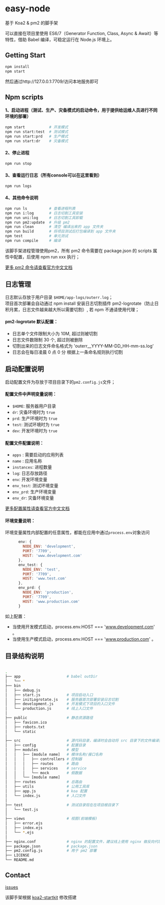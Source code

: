 
# easy-node
基于 Koa2 & pm2 的脚手架


可以直接在项目里使用 ES6/7（Generator Function, Class, Async & Await）等特性，借助 Babel 编译，可稳定运行在 Node.js 环境上。

## Getting Start

``` bash
npm install
npm start
```
然后通过http://127.0.0.1:7709/访问本地服务即可

## Npm scripts

#### 1、启动进程（测试、生产、灾备模式的启动命令，用于提供给运维人员进行不同环境的部署）

```bash
npm start           # 开发模式
npm run start:test  # 测试模式
npm run start:prd   # 生产模式
npm run start:dr    # 灾备模式
```

#### 2、停止进程

```bash
npm run stop
```

#### 3、查看运行日志（所有console可以在这里看到）

```bash
npm run logs
```

#### 4、其他命令说明

```bash
npm run ls          # 查看进程列表
npm run i:log       # 日志切割工具安装
npm run uni:log     # 日志切割工具卸载
npm run pm2:update  # 升级 pm2
npm run clean       # 清空 编译出来的 app 文件夹
npm run build       # 将项目测试后打包编译到 app 文件夹
npm test            # 单元测试
npm run compile     # 编译
```

该脚手架进程管理使用pm2，所有 pm2 命令需要在 package.json 的 scripts 属性中配置，后使用 npm run xxx 执行；

[更多 pm2 命令请查看官方中文文档](https://pm2.io/doc/zh/runtime/reference/pm2-cli/)

## 日志管理

日志默认存放于用户目录 ``$HOME/app-logs/outerr.log``；
<br />
项目首次部署会自动通过 npm install 安装日志切割插件 pm2-logrotate（防止日积月累，日志文件越来越大所以需要切割）, 若 npm 不通请使用代理；

#### pm2-logrotate 默认配置：
* 日志单个文件限制大小为 10M, 超过则被切割
* 日志文件数限制 30 个, 超过则被删除
* 切割出来的日志文件命名格式为 'outerr__YYYY-MM-DD_HH-mm-ss.log' 
* 日志会在每日凌晨 0 点 0 分 根据上一条命名规则执行切割

## 启动配置说明

启动配置文件为存放于项目目录下的``pm2.config.js``文件；

#### 配置文件中声明变量说明：

* ``$HOME``: 服务器用户目录
* ``dr``: 灾备环境时为 ``true``
* ``prd``: 生产环境时为 ``true``
* ``test``: 测试环境时为 ``true``
* ``dev``: 开发环境时为 ``true``

#### 配置文件配置说明：

* ``apps`` : 需要启动的应用列表
* ``name`` : 应用名称
* ``instances``: 进程数量
* ``log``: 日志存放路径
* ``env``: 开发环境变量
* ``env_test``: 测试环境变量
* ``env_prd``: 生产环境变量
* ``env_dr``: 灾备环境变量

[更多配置属性请查看官方中文文档](https://pm2.io/doc/zh/runtime/reference/ecosystem-file/)

#### 环境变量说明：

环境变量属性内部配置的任意属性，都能在应用中通过``process.env``对象访问

```js
      env: {
        NODE_ENV: 'development',
        PORT: '7709',
        HOST: 'www.development.com'
      },
      env_test: {
        NODE_ENV: 'test',
        PORT: '7709',
        HOST: 'www.test.com'
      },
      env_prd: {
        NODE_ENV: 'production',
        PORT: '7709',
        HOST: 'www.production.com'
      }
```
如上配置：
* 当使用开发模式启动，process.env.HOST === 'www.development.com' 。
* 当使用生产模式启动，process.env.HOST === 'www.production.com' 。

## 目录结构说明

```bash

.
├── app                     # babel outDir
│   └── *
├── bin
│   ├── debug.js
│   ├── start.js            # 项目启动入口
│   ├── initLogrotate.js    # 服务器首次部署安装日志切割
│   ├── development.js      # 开发模式下项目的入口文件
│   └── production.js       # 线上入口文件
│
├── public                  # 静态资源路径
│   ├── favicon.ico
│   ├── robots.txt
│   └── static
│
├── src                     # 源代码目录，编译时会自动将 src 目录下的文件编译到 app 目录下。src 下的目录结构可以自行组织, 但是必须是 babel 可接受的类型(js, json, etc...)。
│   ├── config              # 配置目录
│   ├── modules             # 模型
│   │   ├── [module name]   # 模块名称/接口名称
│   │   │   ├── controllers # 控制器        
│   │   │   ├── routes      # 路由
│   │   │   ├── services    # service
│   │   │   └── mock        # 假数据
│   │   └── [module name]
│   ├── routes              # 总路由
│   ├── utils               # 公用工具库
│   ├── app.js              # koa 配置
│   └── index.js            # 入口文件
│
├── test                    # 测试目录现在在项目根目录下
│   └── test.js
│
├── views                   # 视图(前端模板)
│   ├── error.ejs
│   ├── index.ejs
│   └── *.ejs
│
├── nginx.conf              # nginx 的配置文件，建议线上使用 nginx 做反向代理
├── package.json            # package.json
├── pm2.config.js           # 用于 pm2 部署
├── LICENSE
└── README.md
```


## Contact
[issues](https://github.com/guibwl/easy-node/issues)  

该脚手架根据 [koa2-startkit](https://github.com/17koa/koa2-startkit.git) 修改搭建

